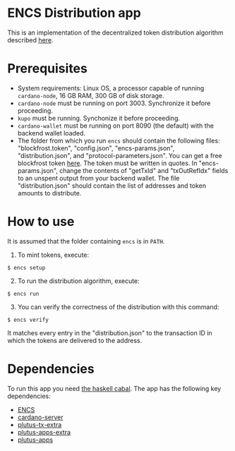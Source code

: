 # ENCS Distribution app
This is an implementation of the decentralized token distribution algorithm described [here](https://encoins-crypto.medium.com/fully-decentralized-token-distribution-on-cardano-9d7317d8de6).

# Prerequisites

* System requirements: Linux OS, a processor capable of running `cardano-node`, 16 GB RAM, 300 GB of disk storage.
* `cardano-node` must be running on port 3003. Synchronize it before proceeding.
* `kupo` must be running. Synchonize it before proceeding.
* `cardano-wallet` must be running on port 8090 (the default) with the backend wallet loaded.
*  The folder from which you run `encs` should contain the following files: "blockfrost.token", "config.json", "encs-params.json", "distribution.json", and "protocol-parameters.json". You can get a free blockfrost token [here](https://blockfrost.io/). The token must be written in quotes. In "encs-params.json", change the contents of "getTxId" and "txOutRefIdx" fields to an unspent output from your backend wallet. The file "distribution.json" should contain the list of addresses and token amounts to distribute.

# How to use

It is assumed that the folder containing `encs` is in `PATH`.

1. To mint tokens, execute:
```console
$ encs setup
```

2. To run the distribution algorithm, execute:
```console
$ encs run
```

3. You can verify the correctness of the distribution with this command:
```console
$ encs verify
```
It matches every entry in the "distribution.json" to the transaction ID in which the tokens are delivered to the address.

# Dependencies
To run this app you need [the haskell cabal](https://www.haskell.org/cabal/). The app has the following key dependencies:

- [ENCS](https://github.com/encryptedcoins/ENCS)
- [cardano-server](https://github.com/encryptedcoins/cardano-server)
- [plutus-tx-extra](https://github.com/encryptedcoins/plutus-tx-extra.git)
- [plutus-apps-extra](https://github.com/encryptedcoins/plutus-apps-extra)
- [plutus-apps](https://github.com/input-output-hk/plutus-apps)
